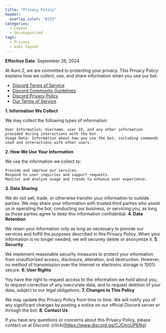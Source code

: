 ```yaml
---
title: "Privacy Policy"
header:
  overlay_color: "#333"
categories:
  - Layout
  - Uncategorized
tags:
  - Privacy
  - wiki layout
---
```



**Effective Date**: September 26, 2024

At Auro 2, we are committed to protecting your privacy. This Privacy Policy explains how we collect, use, and share information when you use our bot.

- [Discord Terms of Service](https://discord.com/terms)
- [Discord Community Guidelines](https://discord.com/guidelines)
- [Discord Privacy Policy](https://discord.com/privacy)
- [Our Terms of Service](https://sillyaurora.github.io/Auro2/terms-of-service/)

**1. Information We Collect**

We may collect the following types of information:

    User Information: Username, user ID, and any other information provided during interactions with the bot.
    Usage Data: Information about how you use the bot, including commands used and interactions with other users.

**2. How We Use Your Information**

We use the information we collect to:

    Provide and improve our services.
    Respond to user inquiries and support requests.
    Monitor and analyze usage and trends to enhance user experience.

**3. Data Sharing**

We do not sell, trade, or otherwise transfer your information to outside parties. We may share your information with trusted third parties who assist us in operating the bot, conducting our business, or servicing you, as long as those parties agree to keep this information confidential.
**4. Data Retention**

We retain your information only as long as necessary to provide our services and fulfill the purposes described in this Privacy Policy. When your information is no longer needed, we will securely delete or anonymize it.
**5. Security**

We implement reasonable security measures to protect your information from unauthorized access, disclosure, alteration, and destruction. However, no method of transmission over the Internet or electronic storage is 100% secure.
**6. User Rights**

You have the right to request access to the information we hold about you, to request correction of any inaccurate data, and to request deletion of your data, subject to our legal obligations.
**7. Changes to This Policy**

We may update this Privacy Policy from time to time. We will notify you of any significant changes by posting a notice on our official Discord server or through the bot.
**8. Contact Us**

If you have any questions or concerns about this Privacy Policy, please contact us at Discord: (click)[https://www.discord.gg/CJCmcUPENg]
